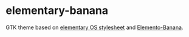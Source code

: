 # elementary-banana
GTK theme based on [elementary OS stylesheet](https://github.com/elementary/stylesheet) and [Elemento-Banana](https://github.com/darkomarko42/Elemento-Banana).
